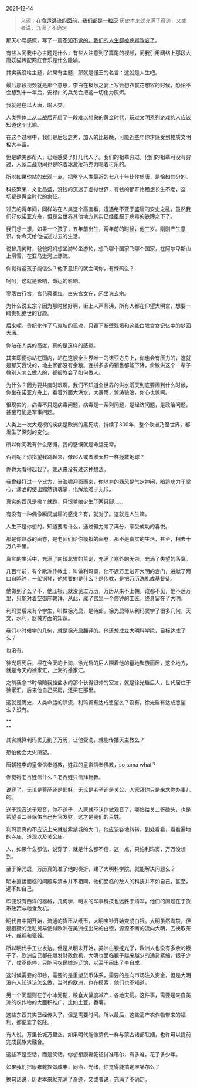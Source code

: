 2021-12-14

> 来源：[在命运洪流的面前，我们都是一粒灰](http://mp.weixin.qq.com/s?__biz=MzU0MjYwNDU2Mw==&mid=2247502773&idx=1&sn=37a3e2114ab5bd2d11c448ee4245e79e&chksm=fb1aa7c9cc6d2edf6c1bdc8b06943e0fe30afb40d4d7c00bbc95e840313208a963ce2a9f2cf9&scene=27#wechat_redirect)
> 历史本来就充满了奇迹，又或者说，充满了不确定

那天小号感慨，写了一篇[不知不觉的，我们的人生都被病毒改变了](http://mp.weixin.qq.com/s?__biz=MzU3NDc5Nzc0NQ==&mid=2247510000&idx=1&sn=d4467fb9e4c65700ef86f097ccbe65cc&chksm=fd2e052eca598c388e6ee8ac1df3aead6b9a126416b665b5ae2abbc7e5a23f27bad4904c6e97&scene=21#wechat_redirect)。  

  

有些人问我中心主题是什么，有些人注意到了篇尾的视频，问我引用网络上那段大唐妖猫传配网红音乐是什么隐喻。  

  

其实我没啥主题，如果有主题，那就是懂王的名言：这就是人生吧。  

  

最后那段视频就是那个意思，李白在极乐之宴上写云想衣裳花想容的时候，恐怕不会想到十一年后，安禄山的兵戈会把这一切化为灰烬。  

  

我就是在以大唐，喻人类。  

  

人类整体上从二战后开启了一段难以想象的黄金时代，玩过文明系列游戏的人应该知道这个比喻。  

  

在这个过程中，我们是后起之秀，加入的比较晚，可能近些年你才感受到物质文明极大丰富。  

  

但是欧美那帮人，已经感受了好几代人了。我们的祖辈穷过，他们的祖辈可没有穷过，人家二战期间也是吃着冰激凌巧克力喝着可乐的。

  

所以如果你站的宏观一点，把整个人类最近的七八十年比作盛唐，是恰如其分的。  

  

科技繁荣，文化昌盛，没钱的沉迷于虚拟世界，有钱的都开始畅想长生不老，这一切都是黄金时代的象征。  

  

过去的两年间，同样站在人类这个高度看，遭遇绝不亚于盛唐的安史之乱，虽然我们好似诺亚方舟，但是全世界其他地方其实已经臣服于病毒的铁蹄之下了。  

  

我们想一想，如果一个孩子，五年前出生，两年前的时候，他三岁。刚刚产生意识，你今天给他描述过去的生活。  

  

说曾几何时，爸爸妈妈想坐游轮坐游轮，想飞哪个国家飞哪个国家，在阿尔卑斯山上滑雪，在亚马逊河上漂流。

  

你觉得这孩子能信么？他下意识的就会问你，有绿码么？

  

呵呵，这就是影响，命运的影响。  

  

寥落古行宫，宫花寂寞红。白头宫女在，闲坐说玄宗。

  

为什么说玄宗？因为那时候好啊，街上人声鼎沸，所有人都在仰望大明宫，想要一睹贵妃绝世的容颜。  

  

后来呢，贵妃化作了马嵬坡的孤魂，只留下断壁残垣和这些白发宫女记忆中的梦回大唐。

  

你站在人类的高度，真的是这样的感觉。  

  

其实即便你站在国内，站在这艘全世界唯一的诺亚方舟上，你也会有压力的，这就是那天我说的，地主家都没有余粮。连拼多多的销售都能下降，俞敏洪这个一辈子教别人怎么做人的，都被教会了如何做人。

  

为什么？因为要共度时艰啊。我们不知道全世界的洪水滔天到底要闹到什么时候，你坐在诺亚方舟上，看着外面大洪水，大暴雨，惊涛骇浪，你心也惊啊。  

  

很现实的，病毒不只是病毒问题，病毒是一系列问题，是经济问题，是政治问题，甚至可能是军事问题。  

  

人类上一次大规模的疾病是欧洲的黑死病，持续了300年，整个欧洲乃至世界，都发生了深刻的变化。  

  

所以你问我有什么感慨，我的感慨就是命运无常。

  

否则呢？你指望我跳起来，像超人或者擎天柱一样拯救地球？

  

你也太看得起我了。我从来没有过这种想法。

  

我曾经打过一个比方，当海啸迎面而来，你以为的西风是气定神闲，暗运功力于掌心，潇洒的使出黯然销魂掌，化解危难于无形。  

  

真实的西风是撒丫就跑，只恨爹娘少生了两只脚......

  

有没有一种偶像瞬间崩塌的感觉？有，就对了。这就是人生嘛。

  

人生不是你想的，知道要考什么，通过努力考了满分，享受成功的喜悦。  

  

那是你熟悉的画卷，是老师们给你模拟的画卷，那不是真实的生活，甚至，相去十万八千里。

  

真实的生活中，充满了南辕北辙的荒诞，充满了意外的无奈，充满了失望的落寞。  

  

几百年前，有个欧洲传教士，叫做利玛窦，他不远万里敲开大明的宫门，进献了两口自鸣钟，一架钢琴，他想要的是什么？是传教，是把万历洗礼成基督徒。  

  

他做到了么？不，他压根儿就没见过万历，万历从来不上朝，谁都不见，他不远万里，只能对着空御座朝拜，从此，成了宫里一个修钟的工匠，终身留在了大明。

  

利玛窦后来有个学生，叫做徐光启，是侍郎。徐光启师从利玛窦学了很多几何，天文，水利，器械方面的知识。  

  

我们小时候学的几何，就是徐光启翻译的。他还想成立大明科学院，目标达成了么？  

  

也没有。

  

徐光启死后，埋在今天的上海，徐光启的后人围着他的墓地聚族而居，这个地方，就是今天的徐家汇，上海的徐家汇。

  

之前我念书时候陪我挂盐水的那个长得很帅的室友，就是徐光启后人，世代居住于徐家汇，后来他自己买房，还买在那里。  

  

这就是历史，人类命运的洪流，利玛窦有达成愿望么？没有。徐光启有达成愿望么？没有。

 **  
**

其实就算利玛窦见到了万历，让他受洗，就能传播天主教么？  

  

恐怕他会大失所望。  

  

唐朝姓李的皇帝信奉道教，姓武的皇帝信奉佛教，so tama what？  

  

你觉得老百姓信什么？老百姓只信拜物教。

  

说穿了，无论是菩萨还是耶稣，无论是老子还是关公，人家拜你只是来求你办事儿的。  

  

送子观音送子观音，你不送子，人家就不认你做观音了，哪怕给关二哥磕头，也是希望关二哥保佑自己升官发财，这才是我们的百姓。  

  

利玛窦真的不应该上来就敲紫禁城的大门，他应该各地转转，到处看看，看看遍地的寺庙，道观以及关公庙。  

  

人，如果什么都信，说穿了，就是什么都不信，这一点，只怕利玛窦，万万没想到。  

  

至于徐光启，万历真的准了他的奏折，建了大明科学院，就能解决问题么？

  

明末直接面临的问题与清末并不相同，他们面临的敌人的科技并不如自己，甚至，远不如自己。  

  

即便没有西洋的器械，几何学，明末的军事科技也远胜于清军，他们的问题在于货币政策与粮食危机。  

  

明代自中期开始，流通的货币从纸币，大明宝钞开始变成白银。大明虽然海禁，但是猖獗的走私贸易使得欧洲在美洲挖出来的白银，源源不断的流向大明，去换取茶叶，丝绸和瓷器。  

  

所以明代手工业发达。但是从明末开始，美洲白银挖光了，欧洲人也没有多余的银子了，欧洲自己都在爆发财政危机，大明也面临银子越来越少的通货紧缩，银子少了，仗不能停，只能问农民摊派辽饷，以至于闹出了李自成。  

  

这时候需要的印钞，需要的是重塑货币体系，需要的是向市场注入资金，但是大明没有人知道该怎么做，当时的欧洲，也在摸索，他们也不知道。  

  

另一个问题则在于小冰河期，粮食大幅度减产，各地灾荒。这件事，需要是来自美洲的农作物的大面积推广，比如土豆，番薯。  

  

这些东西其实已经传入了，但是需要时间。所以最后，这些高产农作物带来的福利，都便宜了乾隆。

  

有人说，万里长城万里空，如果明代能像清代一样与蒙古诸部联姻，也许可以提前完成民族大融合。

  

这些不是空话，而是笑话。你想想康雍乾征讨准噶尔，有多难，花了多少年。

  

如果我们把康雍乾换做咸丰，同治，光绪，你觉得能搞定准噶尔么？

  

换句话说，历史本来就充满了奇迹，又或者说，充满了不确定。

